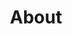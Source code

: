 ---
title: About
layout: about

about_me: |
  I am an Assistant Professor in the School of Computing at Grand Valley State University.
  My research intersects computer science and evolution, applying the principles of each field to advance the other.
  Broadly, my work focuses on (1) developing digital systems to investigate fundamental questions about how evolution works, (2) harnessing our understanding of evolution to engineer new algorithms to solve challenging computational problems, and (3) facilitating knowledge transfer between the fields of evolutionary biology and evolutionary computing.
  To learn more, see my [publications](https://lalejini.com/publications) or feel free to reach out!

about_me_img: "/imgs/me/2025-01-13-headshot.jpg"
about_me_img_caption: |
  (photo credit Cory Morse)

---